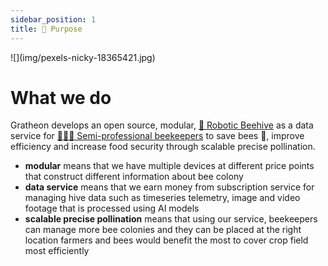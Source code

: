 ```yaml
---
sidebar_position: 1
title: 🌻 Purpose
---
```


<div style={{ height:150, overflow:"hidden", verticalAlign:"middle", marginBottom:10, borderRadius:5 }}><div style={{ marginTop: "-20%" }}>
![](img/pexels-nicky-18365421.jpg)
</div></div>

# What we do

Gratheon develops an open source, modular, [🧿 Robotic Beehive](products/🧿%20Robotic%20Beehive/🧿%20Robotic%20Beehive.md) as a data service for [👨🏻‍🚀 Semi-professional beekeepers](products/clients/👨🏻‍🚀%20Semi-professional%20beekeepers.md) to save bees 🐝, improve efficiency and increase food security through scalable precise pollination.

- **modular** means that we have multiple devices at different price points that construct different information about bee colony
- **data service** means that we earn money from subscription service for managing hive data such as timeseries telemetry, image and video footage that is processed using AI models
- **scalable precise pollination** means that using our service, beekeepers can manage more bee colonies and they can be placed at the right location farmers and bees would benefit the most to cover crop field most efficiently

